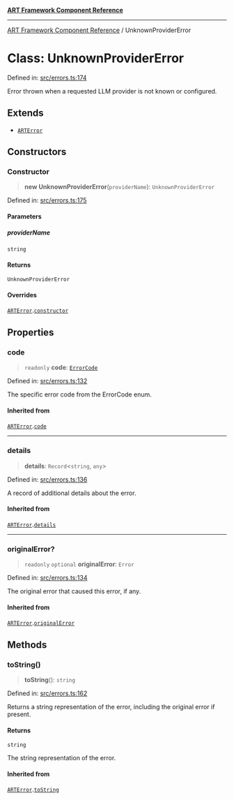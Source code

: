 [**ART Framework Component Reference**](../README.md)

***

[ART Framework Component Reference](../README.md) / UnknownProviderError

# Class: UnknownProviderError

Defined in: [src/errors.ts:174](https://github.com/hashangit/ART/blob/e4c184bd9ffa5ef078ee6a88704f24584b173411/src/errors.ts#L174)

Error thrown when a requested LLM provider is not known or configured.

## Extends

- [`ARTError`](ARTError.md)

## Constructors

### Constructor

> **new UnknownProviderError**(`providerName`): `UnknownProviderError`

Defined in: [src/errors.ts:175](https://github.com/hashangit/ART/blob/e4c184bd9ffa5ef078ee6a88704f24584b173411/src/errors.ts#L175)

#### Parameters

##### providerName

`string`

#### Returns

`UnknownProviderError`

#### Overrides

[`ARTError`](ARTError.md).[`constructor`](ARTError.md#constructor)

## Properties

### code

> `readonly` **code**: [`ErrorCode`](../enumerations/ErrorCode.md)

Defined in: [src/errors.ts:132](https://github.com/hashangit/ART/blob/e4c184bd9ffa5ef078ee6a88704f24584b173411/src/errors.ts#L132)

The specific error code from the ErrorCode enum.

#### Inherited from

[`ARTError`](ARTError.md).[`code`](ARTError.md#code)

***

### details

> **details**: `Record`\<`string`, `any`\>

Defined in: [src/errors.ts:136](https://github.com/hashangit/ART/blob/e4c184bd9ffa5ef078ee6a88704f24584b173411/src/errors.ts#L136)

A record of additional details about the error.

#### Inherited from

[`ARTError`](ARTError.md).[`details`](ARTError.md#details)

***

### originalError?

> `readonly` `optional` **originalError**: `Error`

Defined in: [src/errors.ts:134](https://github.com/hashangit/ART/blob/e4c184bd9ffa5ef078ee6a88704f24584b173411/src/errors.ts#L134)

The original error that caused this error, if any.

#### Inherited from

[`ARTError`](ARTError.md).[`originalError`](ARTError.md#originalerror)

## Methods

### toString()

> **toString**(): `string`

Defined in: [src/errors.ts:162](https://github.com/hashangit/ART/blob/e4c184bd9ffa5ef078ee6a88704f24584b173411/src/errors.ts#L162)

Returns a string representation of the error, including the original error if present.

#### Returns

`string`

The string representation of the error.

#### Inherited from

[`ARTError`](ARTError.md).[`toString`](ARTError.md#tostring)
